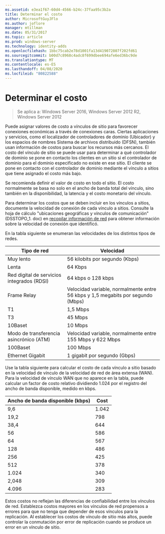 ```yaml
---
ms.assetid: e3ea1f67-60d4-4566-b24c-37faa95c3b2a
title: Determinar el costo
author: MicrosoftGuyJFlo
ms.author: joflore
manager: mtillman
ms.date: 05/31/2017
ms.topic: article
ms.prod: windows-server
ms.technology: identity-adds
ms.openlocfilehash: 1bbc75cab2e78d1001fa13d419072807f202fd61
ms.sourcegitcommit: b00d7c8968c4adc8f699dbee694afe6ed36bc9de
ms.translationtype: MT
ms.contentlocale: es-ES
ms.lasthandoff: 04/08/2020
ms.locfileid: "80822588"
---
```

# <a name="determining-the-cost"></a>Determinar el costo

>Se aplica a: Windows Server 2016, Windows Server 2012 R2, Windows Server 2012

Puede asignar valores de costo a vínculos de sitio para favorecer conexiones económicas a través de conexiones caras. Ciertas aplicaciones y servicios, como el localizador de controladores de dominio (Ubicador) y los espacios de nombres Sistema de archivos distribuido (DFSN), también usan información de costos para buscar los recursos más cercanos. El costo del vínculo de sitio se puede usar para determinar a qué controlador de dominio se pone en contacto los clientes en un sitio si el controlador de dominio para el dominio especificado no existe en ese sitio. El cliente se pone en contacto con el controlador de dominio mediante el vínculo a sitios que tiene asignado el costo más bajo.  
  
Se recomienda definir el valor de costo en todo el sitio. El costo normalmente se basa no solo en el ancho de banda total del vínculo, sino también en la disponibilidad, la latencia y el costo monetario del vínculo.  
  
Para determinar los costos que se deben incluir en los vínculos a sitios, documente la velocidad de conexión de cada vínculo a sitios. Consulte la hoja de cálculo "ubicaciones geográficas y vínculos de comunicación" (DSSTOPO_1. doc) en [recopilar información de red](../../ad-ds/plan/Collecting-Network-Information.md) para obtener información sobre la velocidad de conexión que identificó.  
  
En la tabla siguiente se enumeran las velocidades de los distintos tipos de redes.  
  
|Tipo de red|Velocidad|  
|----------------|---------|  
|Muy lento|56 kilobits por segundo (Kbps)|  
|Lenta|64 Kbps|  
|Red digital de servicios integrados (RDSI)|64 kbps o 128 kbps|  
|Frame Relay|Velocidad variable, normalmente entre 56 kbps y 1,5 megabits por segundo (Mbps)|  
|T1|1,5 Mbps|  
|T3|45 Mbps|  
|10Baset|10 Mbps|  
|Modo de transferencia asincrónico (ATM)|Velocidad variable, normalmente entre 155 Mbps y 622 Mbps|  
|100Baset|100 Mbps|  
|Ethernet Gigabit|1 gigabit por segundo (Gbps)|  
  
Use la tabla siguiente para calcular el costo de cada vínculo a sitio basado en la velocidad de vínculo de la velocidad de red de área extensa (WAN). Para la velocidad de vínculo WAN que no aparece en la tabla, puede calcular un factor de costo relativo dividiendo 1.024 por el registro del ancho de banda disponible, medido en kbps.  
  
|Ancho de banda disponible (kbps)|Cost|  
|--------------------------------|--------|  
|9,6|1\.042|  
|19,2|798|  
|38,4|644|  
|56|586|  
|64|567|  
|128|486|  
|256|425|  
|512|378|  
|1\.024|340|  
|2,048|309|  
|4\.096|283|  
  
Estos costos no reflejan las diferencias de confiabilidad entre los vínculos de red. Establezca costos mayores en los vínculos de red propensos a errores para que no tenga que depender de esos vínculos para la replicación. Al establecer los costos de vínculo de sitio más altos, puede controlar la conmutación por error de replicación cuando se produce un error en un vínculo de sitio.  
  


